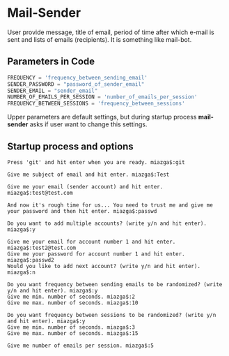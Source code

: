 # Mail-Sender
User provide message, title of email, period of time after which e-mail is sent and lists of emails (recipients). It is something like mail-bot.



## Parameters in Code

```python
FREQUENCY = 'frequency_between_sending_email'
SENDER_PASSWORD = "password_of_sender_email"
SENDER_EMAIL = "sender_email"
NUMBER_OF_EMAILS_PER_SESSION = 'number_of_emails_per_session'
FREQUENCY_BETWEEN_SESSIONS = 'frequency_between_sessions'
```

Upper parameters are default settings, but during startup process <b>mail-sender</b> asks if user want to change this settings.


## Startup process and options

```console
Press 'git' and hit enter when you are ready. miazga$:git
```

```console
Give me subject of email and hit enter. miazga$:Test
```

```console
Give me your email (sender account) and hit enter. miazga$:test@test.com
```

```console
And now it's rough time for us... You need to trust me and give me your password and then hit enter. miazga$:passwd
```

```console
Do you want to add multiple accounts? (write y/n and hit enter). miazga$:y
```

```console
Give me your email for account number 1 and hit enter. miazga$:test2@test.com
Give me your password for account number 1 and hit enter. miazga$:passwd2
Would you like to add next account? (write y/n and hit enter). miazga$:n
```

```console
Do you want frequency between sending emails to be randomized? (write y/n and hit enter). miazga$:y
Give me min. number of seconds. miazga$:2
Give me max. number of seconds. miazga$:10
```

```console
Do you want frequency between sessions to be randomized? (write y/n and hit enter). miazga$:y
Give me min. number of seconds. miazga$:3
Give me max. number of seconds. miazga$:15
```

```console
Give me number of emails per session. miazga$:5
```

